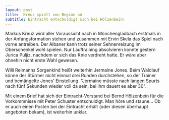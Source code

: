 ```yaml
---
layout: post
title:  Kreuz spielt von Beginn an
subtitle: Eintracht entschuldigt sich bei Hölzenbein!
---
```


Markus Kreuz wird aller Voraussicht nach in Mönchengladbach erstmals in der Anfangsformation stehen und zusammen mit Ervin Skela das Spiel nach vorne antreiben. Der Albaner kann trotz seiner Sehnenreizung im Oberschenkel wohl spielen. Nur Lauftraining absolvieren konnte gestern Jurica Puljiz, nachdem er sich das Knie verdreht hatte. Er wäre aber ohnehin nicht erste Wahl gewesen.

Willi Reimanns Sorgenkind heißt weiterhin Jermaine Jones. Beim Waldlauf könne der Stürmer nicht einmal drei Runden durchstehen, so der Trainer und bemängelte Jones' Einstellung. "Jermaine müsste nach langen Spurts nach fünf Sekunden wieder voll da sein, bei ihm dauert es aber 30".  
  
Mit einem Brief hat sich der Eintracht-Vorstand bei Bernd Hölzenbein für die Vorkommnisse mit Peter Schuster entschuldigt. Man höre und staune... Ob er auch einen Posten bei der Eintracht erhält (oder diesen überhaupt angeboten bekam), ist weiterhin unklar.
